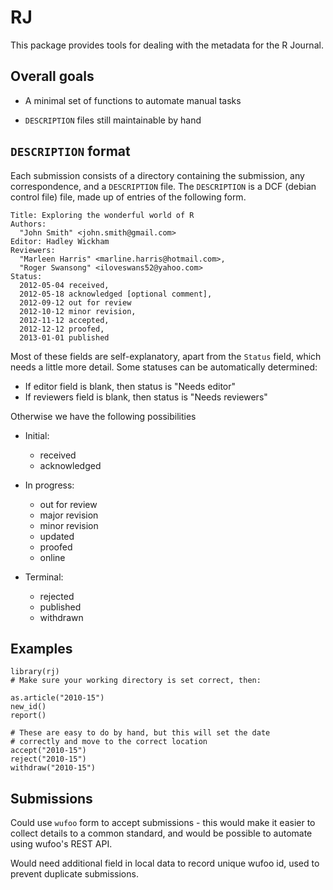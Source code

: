 # RJ

This package provides tools for dealing with the metadata for the R Journal.

## Overall goals

* A minimal set of functions to automate manual tasks

* `DESCRIPTION` files still maintainable by hand

## `DESCRIPTION` format

Each submission consists of a directory containing the submission, any correspondence, and a `DESCRIPTION` file.  The `DESCRIPTION` is a DCF (debian control file) file, made up of entries of the following form.

    Title: Exploring the wonderful world of R
    Authors: 
      "John Smith" <john.smith@gmail.com>
    Editor: Hadley Wickham
    Reviewers: 
      "Marleen Harris" <marline.harris@hotmail.com>, 
      "Roger Swansong" <iloveswans52@yahoo.com>
    Status: 
      2012-05-04 received,
      2012-05-18 acknowledged [optional comment],
      2012-09-12 out for review
      2012-10-12 minor revision,
      2012-11-12 accepted,
      2012-12-12 proofed,
      2013-01-01 published

Most of these fields are self-explanatory, apart from the `Status` field, which needs a little more detail. Some statuses can be automatically determined:

* If editor field is blank, then status is "Needs editor"
* If reviewers field is blank, then status is "Needs reviewers"

Otherwise we have the following possibilities

* Initial:
  * received
  * acknowledged

* In progress:
  * out for review
  * major revision
  * minor revision
  * updated
  * proofed
  * online

* Terminal:
  * rejected
  * published
  * withdrawn

## Examples
  
    library(rj)
    # Make sure your working directory is set correct, then:

    as.article("2010-15")
    new_id()
    report()

    # These are easy to do by hand, but this will set the date 
    # correctly and move to the correct location
    accept("2010-15")
    reject("2010-15")
    withdraw("2010-15")

## Submissions

Could use `wufoo` form to accept submissions - this would make it easier to collect details to a common standard, and would be possible to automate using wufoo's REST API. 

Would need additional field in local data to record unique wufoo id, used to prevent duplicate submissions.


